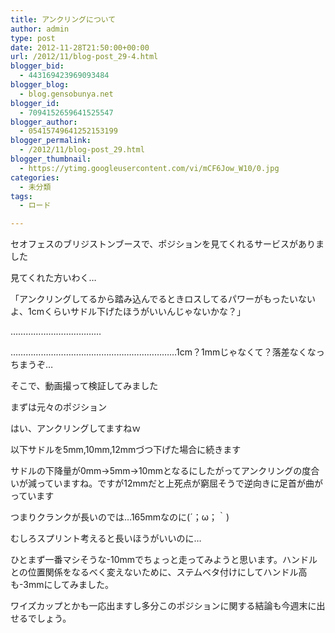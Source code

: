 ```yaml
---
title: アンクリングについて
author: admin
type: post
date: 2012-11-28T21:50:00+00:00
url: /2012/11/blog-post_29-4.html
blogger_bid:
  - 443169423969093484
blogger_blog:
  - blog.gensobunya.net
blogger_id:
  - 7094152659641525547
blogger_author:
  - 05415749641252153199
blogger_permalink:
  - /2012/11/blog-post_29.html
blogger_thumbnail:
  - https://ytimg.googleusercontent.com/vi/mCF6Jow_W10/0.jpg
categories:
  - 未分類
tags:
  - ロード

---
```

セオフェスのブリジストンブースで、ポジションを見てくれるサービスがありました

見てくれた方いわく…

「アンクリングしてるから踏み込んでるときロスしてるパワーがもったいないよ、1cmくらいサドル下げたほうがいいんじゃないかな？」

………………………………

…………………………………………………………1cm？1mmじゃなくて？落差なくなっちまうぞ…

そこで、動画撮って検証してみました

まずは元々のポジション

<div class="separator" style="clear: both; text-align: center;">
</div>

はい、アンクリングしてますねｗ

以下サドルを5mm,10mm,12mmづつ下げた場合に続きます



<div class="separator" style="clear: both; text-align: center;">
</div>

<div class="separator" style="clear: both; text-align: center;">
</div>

<div class="separator" style="clear: both; text-align: center;">
</div>

<div class="separator" style="clear: both; text-align: center;">
</div>

<div class="separator" style="clear: both; text-align: center;">
</div>

サドルの下降量が0mm→5mm→10mmとなるにしたがってアンクリングの度合いが減っていますね。ですが12mmだと上死点が窮屈そうで逆向きに足首が曲がっています

つまりクランクが長いのでは…165mmなのに(´；ω；｀)

むしろスプリント考えると長いほうがいいのに…

ひとまず一番マシそうな-10mmでちょっと走ってみようと思います。ハンドルとの位置関係をなるべく変えないために、ステムベタ付けにしてハンドル高も-3mmにしてみました。

ワイズカップとかも一応出ますし多分このポジションに関する結論も今週末に出せるでしょう。
